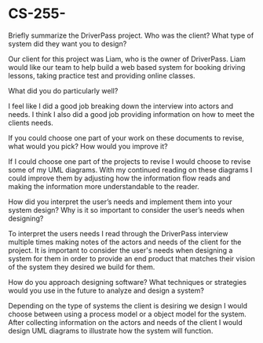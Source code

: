 # CS-255-

Briefly summarize the DriverPass project. Who was the client? What type of system did they want you to design?

  Our client for this project was Liam, who is the owner of DriverPass. Liam would like our team to help build a web based system for booking driving lessons, taking practice test and providing online classes.
  
What did you do particularly well?

  I feel like I did a good job breaking down the interview into actors and needs. I think I also did a good job providing information on how to meet the clients needs.
  
If you could choose one part of your work on these documents to revise, what would you pick? How would you improve it?

  If I could choose one part of the projects to revise I would choose to revise some of my UML diagrams. With my continued reading on these diagrams I could improve them by adjusting how the information flow reads and making the information more understandable to the reader.
  
How did you interpret the user’s needs and implement them into your system design? Why is it so important to consider the user’s needs when designing?

   To interpret the users needs I read through the DriverPass interview multiple times making notes of the actors and needs of the client for the project. It is important to consider the user's needs when designing a system for them in order to provide an end product that matches their vision of the system they desired we build for them.
   
How do you approach designing software? What techniques or strategies would you use in the future to analyze and design a system?

  Depending on the type of systems the client is desiring we design I would choose between using a process model or a object model for the system. After collecting information on the actors and needs of the client I would design UML diagrams to illustrate how the system will function. 
